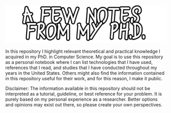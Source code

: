 ![Title](https://github.com/fronchetti/phd/blob/main/readme_title.png?raw=true)

In this repository I highlight relevant theoretical and practical knowledge I acquired in my PhD. in Computer Science. My goal is to use this repository as a personal notebook where I can list technologies that I have used, references that I read, and studies that I have conducted throughout my years in the United States. Others might also find the information contained in this repository useful for their work, and for this reason, I make it public. 

Disclaimer: The information available in this repository should not be interpreted as a tutorial, guideline, or best reference for your problem. It is purely based on my  personal experience as a researcher. Better options and opinions may exist out there, so please create your own perspectives. 
